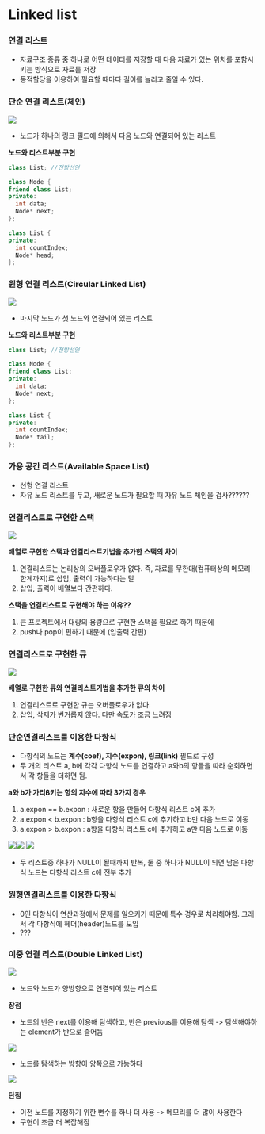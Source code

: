 Linked list
===========

### 연결 리스트

-	자료구조 종류 중 하나로 어떤 데이터를 저장할 때 다음 자료가 있는 위치를 포함시키는 방식으로 자료를 저장
-	동적할당을 이용하여 필요할 때마다 길이를 늘리고 줄일 수 있다.

### 단순 연결 리스트(체인)

![](image/simple_linkedlist.gif)

-	노드가 하나의 링크 필드에 의해서 다음 노드와 연결되어 있는 리스트

**노드와 리스트부분 구현**

```c++
class List; //전방선언

class Node {
friend class List;
private:
  int data;
  Node* next;
};

class List {
private:
  int countIndex;
  Node* head;
};
```

### 원형 연결 리스트(Circular Linked List)

![](image/circular_linkedlist.jpg)

-	마지막 노드가 첫 노드와 연결되어 있는 리스트

**노드와 리스트부분 구현**

```c++
class List; //전방선언

class Node {
friend class List;
private:
  int data;
  Node* next;
};

class List {
private:
  int countIndex;
  Node* tail;
};
```

### 가용 공간 리스트(Available Space List)

-	선형 연결 리스트
-	자유 노드 리스트를 두고, 새로운 노드가 필요할 때 자유 노드 체인을 검사??????

### 연결리스트로 구현한 스택

![](image/linkedlist_stack.jpg)

**배열로 구현한 스택과 연결리스트기법을 추가한 스택의 차이**

1.	연결리스트는 논리상의 오버플로우가 없다. 즉, 자료를 무한대(컴퓨터상의 메모리 한계까지)로 삽입, 출력이 가능하다는 말
2.	삽입, 출력이 배열보다 간편하다.

**스택을 연결리스트로 구현해야 하는 이유??**

1.	큰 프로젝트에서 대량의 용량으로 구현한 스택을 필요로 하기 때문에
2.	push나 pop이 편하기 때문에 (입출력 간편)

### 연결리스트로 구현한 큐

![](image/linkedlist_queue.jpg)

**배열로 구현한 큐와 연결리스트기법을 추가한 큐의 차이**

1.	연결리스트로 구현한 규는 오버플로우가 없다.
2.	삽입, 삭제가 번거롭지 않다. 다만 속도가 조금 느려짐

### 단순연결리스트를 이용한 다항식

-	다항식의 노드는 **계수(coef), 지수(expon), 링크(link)** 필드로 구성
-	두 개의 리스트 a, b에 각각 다항식 노드를 연결하고 a와b의 항들을 따라 순회하면서 각 항들을 더하면 됨.

**a와 b가 가리ß키는 항의 지수에 따라 3가지 경우**

1.	a.expon == b.expon : 새로운 항을 만들어 다항식 리스트 c에 추가
2.	a.expon < b.expon : b항을 다항식 리스트 c에 추가하고 b만 다음 노드로 이동
3.	a.expon > b.expon : a항을 다항식 리스트 c에 추가하고 a만 다음 노드로 이동

![](image/addpoly1.png)![](image/addpoly2.png) ![](image/addpoly3.png)

-	두 리스트중 하나가 NULL이 될때까지 반복, 둘 중 하나가 NULL이 되면 남은 다항식 노드는 다항식 리스트 c에 전부 추가

### 원형연결리스트를 이용한 다항식

-	0인 다항식이 연산과정에서 문제를 일으키기 때문에 특수 경우로 처리해야함. 그래서 각 다항식에 헤더(header)노드를 도입
-	???

### 이중 연결 리스트(Double Linked List)

![](image/double_linkedlist.png)

-	노드와 노드가 양방향으로 연결되어 있는 리스트

**장점**

-	노드의 반은 next를 이용해 탐색하고, 반은 previous를 이용해 탐색 -> 탐색해야하는 element가 반으로 줄어듬

![](image/double_linkedlist2.png)

-	노드를 탐색하는 방향이 양쪽으로 가능하다

![](image/double_linkedlist1.png)

**단점**

-	이전 노드를 지정하기 위한 변수를 하나 더 사용 -> 메모리를 더 많이 사용한다
-	구현이 조금 더 복잡해짐
